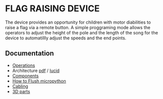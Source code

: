 # FLAG RAISING DEVICE


The device provides an opportunity for children with motor diabilities to raise a flag via a remote button.
A simple proggraming mode allows the operators to adjust the height of the pole and the length of the song
for the device to automatillly adjust the speeds and the end points. 

## Documentation
* [Operations](docs/operation.md)
* Architecture [pdf](docs/FlagRaiser.pdf) / [lucid](https://www.lucidchart.com/invitations/accept/66944ab0-6786-461c-a49b-2d910f306892)
* [Components](docs/components.md)
* [How to Flush micropython](docs/micropython.md)
* [Cabling](docs/cabling.md)
* [3D parts](3d)


